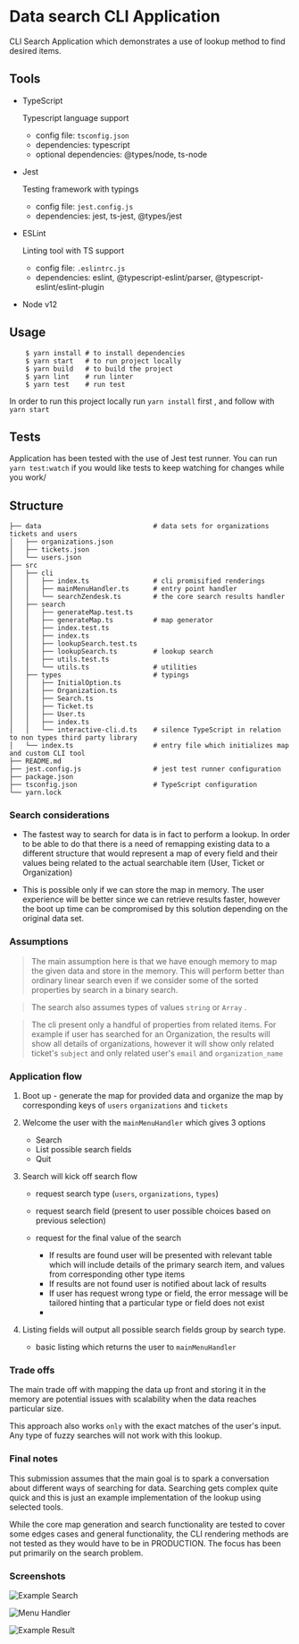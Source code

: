 # Data search CLI Application 

CLI Search Application which demonstrates a use of lookup method to find desired items. 

## Tools

-   TypeScript

    Typescript language support
    -   config file: `tsconfig.json`
    -   dependencies: typescript
    -   optional dependencies: @types/node, ts-node

-   Jest

    Testing framework with typings
    -   config file: `jest.config.js`
    -   dependencies: jest, ts-jest, @types/jest

-   ESLint

    Linting tool with TS support
    -   config file: `.eslintrc.js`
    -   dependencies: eslint, @typescript-eslint/parser, @typescript-eslint/eslint-plugin

-   Node v12

## Usage

```
    $ yarn install # to install dependencies
    $ yarn start   # to run project locally
    $ yarn build   # to build the project
    $ yarn lint    # run linter
    $ yarn test    # run test 
```
In order to run this project locally run `yarn install` first , and follow with `yarn start`

## Tests 
 
Application has been tested with the use of Jest test runner. You can run `yarn test:watch` if you would like tests to keep watching for changes while you work/

## Structure

```
├── data                            # data sets for organizations tickets and users
│   ├── organizations.json
│   ├── tickets.json
│   └── users.json
├── src 
│   ├── cli             
│   │   ├── index.ts                # cli promisified renderings 
│   │   ├── mainMenuHandler.ts      # entry point handler
│   │   └── searchZendesk.ts        # the core search results handler
│   ├── search
│   │   ├── generateMap.test.ts     
│   │   ├── generateMap.ts          # map generator
│   │   ├── index.test.ts       
│   │   ├── index.ts                
│   │   ├── lookupSearch.test.ts
│   │   ├── lookupSearch.ts         # lookup search
│   │   ├── utils.test.ts
│   │   └── utils.ts                # utilities 
│   ├── types                       # typings
│   │   ├── InitialOption.ts
│   │   ├── Organization.ts
│   │   ├── Search.ts
│   │   ├── Ticket.ts
│   │   ├── User.ts
│   │   ├── index.ts
│   │   └── interactive-cli.d.ts    # silence TypeScript in relation to non types third party library
│   └── index.ts                    # entry file which initializes map and custom CLI tool
├── README.md
├── jest.config.js                  # jest test runner configuration
├── package.json    
├── tsconfig.json                   # TypeScript configuration
└── yarn.lock
```
### Search considerations

- The fastest way to search for data is in fact to perform a lookup. In order to be able to do that there is a need of remapping existing data to a different structure that would represent a map of every field and their values being related to the actual searchable item (User, Ticket or Organization)

- This is possible only if we can store the map in memory. The user experience will be better since we can retrieve results faster, however the boot up time can be compromised by this solution depending on the original data set. 


### Assumptions

> The main assumption here is that we have enough memory to map the given data and store in the memory. This will perform better than ordinary linear search even if we consider some of the sorted properties by search in a binary search. 

> The search also assumes types of values `string` or `Array` . 

> The cli present only a handful of properties from related items. For example if user has searched for an Organization, the results will show all details of organizations, however it will show only related ticket's `subject` and only related user's `email` and `organization_name`

### Application flow

1. Boot up - generate the map for provided data and organize the map by corresponding keys of `users` `organizations` and `tickets`
2. Welcome the user with the `mainMenuHandler` which gives 3 options
   - Search
   - List possible search fields
   - Quit

3. Search will kick off search flow 

    - request search type (`users`, `organizations`, `types`)
    - request search field (present to user possible choices based on previous selection)
    - request for the final value of the search

        - If results are found user will be presented with relevant table which will include details of the primary search item, and values from corresponding other type items
        - If results are not found user is notified about lack of results
        - If user has request wrong type or field, the error message will be tailored hinting that a particular type or field does not exist 
        - 
4. Listing fields will output all possible search fields group by search type. 
    - basic listing which returns the user to `mainMenuHandler`

     
### Trade offs

The main trade off with mapping the data up front and storing it in the memory are potential issues with scalability when the data reaches particular size. 

This approach also works `only` with the exact matches of the user's input. Any type of fuzzy searches will not work with this lookup.

### Final notes

This submission assumes that the main goal is to spark a conversation about different ways of searching for data. Searching gets complex quite quick and this is just an example implementation of the lookup using selected tools. 

While the core map generation and search functionality are tested to cover some edges cases and general functionality, the CLI rendering methods are not tested as they would have to be in PRODUCTION. The focus has been put primarily on the search problem.

### Screenshots 

![Example Search](./assets/sample_cli.gif)

![Menu Handler](./assets/mainMenuHandler.png)

![Example Result](./assets/result.png)



